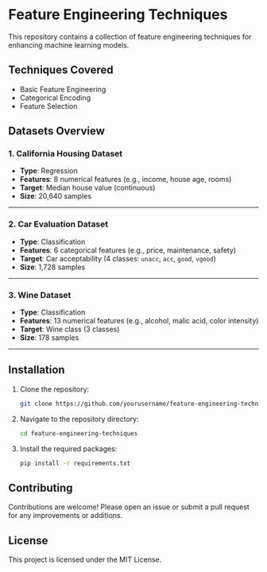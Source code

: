  # Feature Engineering Techniques

This repository contains a collection of feature engineering techniques for enhancing machine learning models.

## Techniques Covered
- Basic Feature Engineering
- Categorical Encoding 
- Feature Selection

## Datasets Overview

### 1. **California Housing Dataset**
- **Type**: Regression
- **Features**: 8 numerical features (e.g., income, house age, rooms)
- **Target**: Median house value (continuous)
- **Size**: 20,640 samples

---

### 2. **Car Evaluation Dataset**
- **Type**: Classification
- **Features**: 6 categorical features (e.g., price, maintenance, safety)
- **Target**: Car acceptability (4 classes: `unacc`, `acc`, `good`, `vgood`)
- **Size**: 1,728 samples

---

### 3. **Wine Dataset**
- **Type**: Classification
- **Features**: 13 numerical features (e.g., alcohol, malic acid, color intensity)
- **Target**: Wine class (3 classes)
- **Size**: 178 samples

---

 
## Installation
1. Clone the repository: 
    ```bash
    git clone https://github.com/yourusername/feature-engineering-techniques.git
    ```
2. Navigate to the repository directory:
    ```bash
    cd feature-engineering-techniques
    ```
3. Install the required packages:
    ```bash
    pip install -r requirements.txt
    ```

## Contributing
Contributions are welcome! Please open an issue or submit a pull request for any improvements or additions.

## License
This project is licensed under the MIT License.

